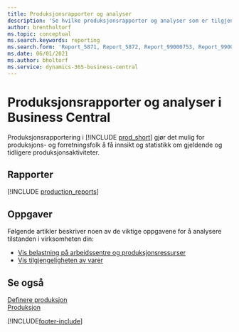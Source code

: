 ```yaml
---
title: Produksjonsrapporter og analyser
description: 'Se hvilke produksjonsrapporter og analyser som er tilgjengelige i standardversjonen av Business Central, slik at du kan holde oversikt over virksomheten.'
author: brentholtorf
ms.topic: conceptual
ms.search.keywords: reporting
ms.search.form: 'Report_5871, Report_5872, Report_99000753, Report_99000756, Report_99000757, Report_99000758, Report_99000791, Report_99000780, Report_99000783, Report_99000784, Report_99000788, Report_99000767'
ms.date: 06/01/2021
ms.author: bholtorf
ms.service: dynamics-365-business-central
---
```

# <a name="production-reports-and-analytics-in-business-central"></a>Produksjonsrapporter og analyser i Business Central

Produksjonsrapportering i [!INCLUDE [prod_short](includes/prod_short.md)] gjør det mulig for produksjons- og forretningsfolk å få innsikt og statistikk om gjeldende og tidligere produksjonsaktiviteter.  

## <a name="reports"></a>Rapporter
[!INCLUDE [production_reports](includes/production-reports-include.md)]

## <a name="tasks"></a>Oppgaver

Følgende artikler beskriver noen av de viktige oppgavene for å analysere tilstanden i virksomheten din:

* [Vis belastning på arbeidssentre og produksjonsressurser](production-how-to-view-the-load-on-work-centers.md)  
* [Vis tilgjengeligheten av varer](inventory-how-availability-overview.md)

## <a name="see-also"></a>Se også

[Definere produksjon](production-configure-production-processes.md)  
[Produksjon](production-manage-manufacturing.md)  

[!INCLUDE[footer-include](includes/footer-banner.md)]

